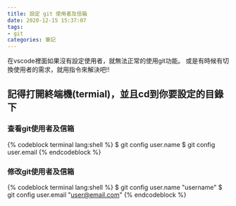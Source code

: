 ```yaml
---
title: 設定 git 使用者及信箱
date: 2020-12-15 15:37:07
tags:
- git
categories: 筆記
---
```

在vscode裡面如果沒有設定使用者，就無法正常的使用git功能。
或是有時候有切換使用者的需求，就用指令來解決吧!!
## 記得打開終端機(termial)，並且cd到你要設定的目錄下

<!-- more -->
### 查看git使用者及信箱
{% codeblock terminal lang:shell %}
$ git config user.name
$ git config user.email
{% endcodeblock %}

### 修改git使用者及信箱
{% codeblock terminal lang:shell %}
$ git config user.name "username"
$ git config user.email "user@email.com"
{% endcodeblock %}


